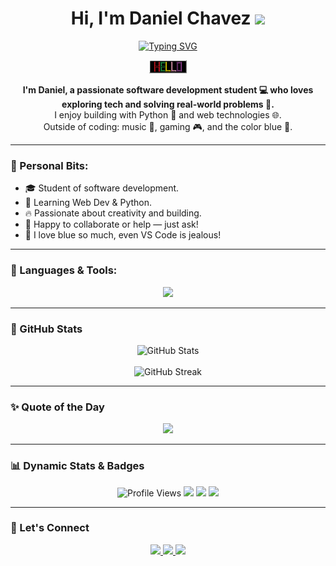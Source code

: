 <h1 align="center">Hi, I'm Daniel Chavez <img src="https://media.giphy.com/media/hvRJCLFzcasrR4ia7z/giphy.gif" width="35"></h1>

<p align="center">
  <a href="https://github.com/DenverCoder1/readme-typing-svg">
    <img src="https://readme-typing-svg.herokuapp.com?font=Fira+Code&size=25&duration=3000&pause=500&color=007ACC&center=true&vCenter=true&width=600&height=100&lines=Full+Stack+Developer+in+Progress;Machine+Learning+Explorer;Lover+of+Blue+%F0%9F%92%99;Always+Learning+New+Things+%F0%9F%9A%80" alt="Typing SVG">
  </a>
</p>

<p align="center">
  <img src="https://raw.githubusercontent.com/vibrantfix/vibrantfix/main/assets/gif/hello.gif" width="60px">
</p>

<p align="center">
  <b>I'm Daniel, a passionate software development student 💻 who loves exploring tech and solving real-world problems 🚀.</b><br>
  I enjoy building with Python 🐍 and web technologies 🌐.<br>
  Outside of coding: music 🎵, gaming 🎮, and the color blue 💙.
</p>


---

### 🧠 Personal Bits:

- 🎓 Student of software development.
- 🌱 Learning Web Dev & Python.
- 🔥 Passionate about creativity and building.
- 💬 Happy to collaborate or help — just ask!
- 💙 I love blue so much, even VS Code is jealous!

---

### 💙 Languages & Tools:
<p align="center">
  <img src="https://skillicons.dev/icons?i=html,css,js,bootstrap,python,nodejs,mysql,git" />
</p>

---

### 🚀 GitHub Stats

<p align="center">
  <img src="https://github-readme-stats.vercel.app/api?username=DanielRicardoChavez&show_icons=true&theme=tokyonight&title_color=00BFFF&icon_color=00BFFF" alt="GitHub Stats" />
  <br><br>
  <img src="https://github-readme-streak-stats.herokuapp.com?user=deadaniel13&theme=tokyonight&date_format=M%20j%5B%2C%20Y%5D&sideNums=00BFFF" alt="GitHub Streak" />
</p>

---

### ✨ Quote of the Day
<p align="center">
  <img src="https://quotes-github-readme.vercel.app/api?type=horizontal&theme=tokyonight&quoteCategory=programming" />
</p>

---

### 📊 Dynamic Stats & Badges

<p align="center">
  <img src="https://komarev.com/ghpvc/?username=deadaniel13&style=flat-square&color=007ACC" alt="Profile Views" />
  <img src="https://img.shields.io/badge/code-blue?style=flat-square&logo=visualstudiocode&logoColor=white" />
  <img src="https://img.shields.io/badge/python-3776AB?style=flat-square&logo=python&logoColor=white" />
  <img src="https://img.shields.io/badge/javascript-F7DF1E?style=flat-square&logo=javascript&logoColor=black" />
</p>

---

### 🔗 Let's Connect

<p align="center">
  <a href="https://github.com/DanielRicardoChavez" target="_blank">
    <img src="https://img.shields.io/badge/GitHub-100000?style=for-the-badge&logo=github&logoColor=white" />
  </a>
  <a href="danielricardochavezmartinez@gmail.com" target="_blank">
    <img src="https://img.shields.io/badge/email-blue?style=for-the-badge&logo=gmail&logoColor=white" />
  </a>
  <a href="https://linkedin.com/in/tuusuario" target="_blank">
    <img src="https://img.shields.io/badge/LinkedIn-0077B5?style=for-the-badge&logo=linkedin&logoColor=white" />
  </a>
</p>
